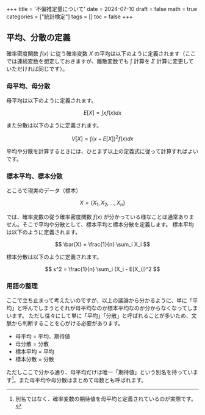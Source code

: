 +++
title = '不偏推定量について'
date = 2024-07-10
draft = false
math = true
categories = ["統計検定"]
tags = []
toc = false
+++



## 平均、分散の定義


確率密度関数 $f(x)$ に従う確率変数 $X$ の平均は以下のように定義されます（ここでは連続変数を想定しておきますが、離散変数でも $\int$ 計算を $\Sigma$ 計算に変更していただければ同じです）。


### 母平均、母分散

母平均は以下のように定義されます。

$$
E[X] = \int x f(x) dx
$$

また分散は以下のように定義されます。

$$
V[X] = \int (x - E[X])^2 f(x) dx
$$

平均や分散を計算するときには、ひとまず以上の定義式に従って計算すればよいです。



### 標本平均、標本分散

ところで現実のデータ（標本）

$$
X = \left\{X_1,X_2,...,X_n \right\}
$$

では、確率変数の従う確率密度関数 $f(x)$ が分かっている様なことは通常ありません。そこで平均や分散として、標本平均と標本分散を定義します。
標本平均は以下のように定義されます。

$$
\bar{X} = \frac{1}{n} \sum_i X_i
$$

標本分散は以下のように定義されます。

$$
s^2 = \frac{1}{n} \sum_i (X_i - E[X_i])^2
$$



### 用語の整理


ここで立ち止まって考えたいのですが、以上の議論から分かるように、単に「平均」と呼んでしまうとそれが母平均なのか標本平均なのか分からなくなってしまいます。
ただし往々にして単に「平均」「分散」と呼ばれることが多いため、文脈から判断することを心がける必要があります。


- 母平均 = 平均、期待値
- 母分散 = 分散
- 標本平均 = 平均
- 標本分散 = 分散

ただしここで分かる通り、母平均だけは唯一「期待値」という別名を持っています[^1]。また母平均や母分散はまとめて母数とも呼ばれます。













[^1]: 別名ではなく、確率変数の期待値を母平均と定義されているのが実際です。